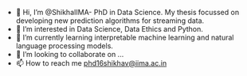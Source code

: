 - 👋 Hi, I’m @ShikhaIIMA- PhD in Data Science. My thesis focussed on developing new prediction algorithms for streaming data.
- 👀 I’m interested in Data Science, Data Ethics and Python.
- 🌱 I’m currently learning interpretable machine learning and natural language processing models.
- 💞️ I’m looking to collaborate on ...
- 📫 How to reach me phd16shikhav@iima.ac.in

<!---
ShikhaIIMA/ShikhaIIMA is a ✨ special ✨ repository because its `README.md` (this file) appears on your GitHub profile.
You can click the Preview link to take a look at your changes.
--->

